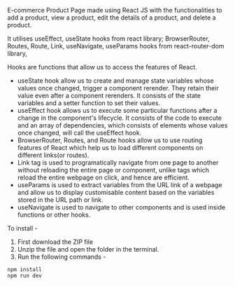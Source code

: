 E-commerce Product Page made using React JS with the functionalities to add a product, view a product, edit the details of a product, and delete a product.

It utilises useEffect, useState hooks from react library; BrowserRouter, Routes, Route, Link, useNavigate, useParams hooks from react-router-dom library, 


Hooks are functions that allow us to access the features of React.

- useState hook allow us to create and manage state variables whose values once changed, trigger a component rerender. They retain their value even after a component rerenders. It consists of the state variables and a setter function to set their values.
- useEffect hook allows us to execute some particular functions after a change in the component's lifecycle. It consists of the code to execute and an array of dependencies, which consists of elements whose values once changed, will call the useEffect hook.
- BrowserRouter, Routes, and Route hooks allow us to use routing features of React which help us to load different components on different links(or routes).
- Link tag is used to programatically navigate from one page to another without reloading the entire page or component, unlike <a> tags which reload the entire webpage on click, and hence are efficient.
- useParams is used to extract variables from the URL link of a webpage and allow us to display customisable content based on the variables stored in the URL path or link.
- useNavigate is used to navigate to other components and is used inside functions or other hooks.

To install -

1. First download the ZIP file
2. Unzip the file and open the folder in the terminal.
3. Run the following commands -
```
npm install
npm run dev
```

